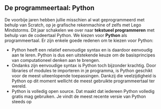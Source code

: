 ## De programmeertaal: Python

De voorbije jaren hebben jullie misschien al wat geprogrammeerd met behulp van Scratch, op je grafische rekenmachine of zelfs met Lego Mindstorms. Dit jaar schakelen we over naar **tekstueel programmeren** met behulp van de codeertaal Python. We kiezen voor **Python** als programmeertaal. Er zijn enkele goede redenen om te kiezen voor Python:

<ul>
 <li> Python heeft een relatief eenvoudige syntax en is daardoor eenvoudig aan te leren. Python is dus een uitstekende keuze om de basisprincipes van computationeel denken aan te brengen.
 </li> 
 <li> Ondanks zijn eenvoudige syntax is Python toch bijzonder krachtig. Door libraries of modules te importeren in je programma, is Python geschikt voor de meest uiteenlopende toepassingen. Dankzij die veelzijdigheid is Python op dit moment wellicht de meest gebruikte programmeertaal ter wereld.
 </li> 
 <li> Python is volledig open source. Dat maakt dat iedereen Python volledig gratis mag gebruiken. Je vindt de meest recente versie van Python steeds op <a href="https://www.python.org/downloads/>www.python.org/downloads/>wwww.python.org/downloads/</a>.
 </li> 
   </ul>
